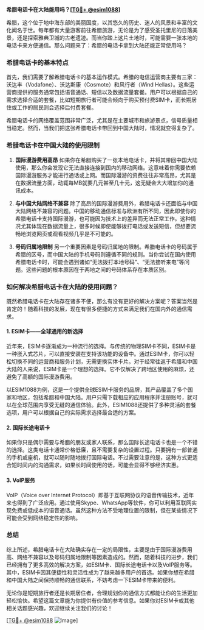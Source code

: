 **希腊电话卡在大陆能用吗？[[TG💪+ @esim1088](https://t.me/s/esim1088)]**

希腊，这个位于地中海东部的美丽国度，以其悠久的历史、迷人的风景和丰富的文化闻名于世。每年都有大量游客前往希腊旅游，无论是为了感受圣托里尼的日落美景，还是探索雅典卫城的古老遗迹。而当你踏上这片土地时，可能需要一张本地的电话卡来方便通信。那么问题来了：希腊的电话卡拿到大陆还能正常使用吗？

### 希腊电话卡的基本特点

首先，我们需要了解希腊电话卡的基本运作模式。希腊的电信运营商主要有三家：沃达丰（Vodafone）、沃达斯康（Cosmote）和风行者（Wind Hellas）。这些运营商提供的服务通常包括语音通话、短信以及数据流量套餐。用户可以根据自己的需求选择合适的套餐，比如短期旅行者可能会倾向于购买预付费SIM卡，而长期居住或工作的居民则会选择后付费套餐。

希腊电话卡的网络覆盖范围非常广泛，尤其是在主要城市和旅游景点，信号质量相当稳定。然而，当我们把这张希腊电话卡带回到中国大陆时，情况就变得复杂了。

### 希腊电话卡在中国大陆的使用限制

1. **国际漫游费用高昂**
   如果你在希腊购买了一张本地电话卡，并将其带回中国大陆使用，那么你会发现它无法直接连接到国内的移动网络。这意味着你需要依赖国际漫游服务才能进行通话或上网。而国际漫游的资费往往非常高昂，尤其是在数据流量方面，动辄每MB就要几元甚至几十元，这无疑会大大增加你的通讯成本。

2. **与中国大陆网络不兼容**
   除了高昂的国际漫游费用外，希腊电话卡还面临与中国大陆网络不兼容的问题。中国的移动通信标准与欧洲有所不同，因此即使你的希腊电话卡支持国际漫游，也可能因为技术上的差异而无法正常工作。这种情况尤其体现在数据流量上，很多时候即使能够拨打电话或发送短信，但想要流畅地浏览网页或观看视频几乎是不可能的。

3. **号码归属地限制**
   另一个重要因素是号码归属地的限制。希腊电话卡的号码属于希腊的区号，而中国大陆的手机号码则遵循不同的规则。当你尝试在国内使用希腊电话卡时，可能会遇到诸如“无法拨打本地号码”、“无法接听来电”等问题。这些问题的根本原因在于两地之间的号码体系存在本质区别。

### 如何解决希腊电话卡在大陆的使用问题？

既然希腊电话卡在大陆存在诸多不便，那么有没有更好的解决方案呢？答案当然是肯定的！随着科技的发展，现在有很多便捷的方式来满足我们在国内外的通信需求。

#### 1. ESIM卡——全球通用的新选择

近年来，ESIM卡逐渐成为一种流行的选择。与传统的物理SIM卡不同，ESIM卡是一种嵌入式芯片，可以直接安装在支持该功能的设备中。通过ESIM卡，你可以轻松切换不同的运营商和服务计划，无需更换实体卡片。对于经常往返于希腊和中国大陆的人来说，ESIM卡是一个理想的选择。它不仅解决了跨地区使用的麻烦，还避免了高额的国际漫游费用。

以ESIM1088为例，这是一个提供全球ESIM卡服务的品牌，其产品覆盖了多个国家和地区，包括希腊和中国大陆。用户只需下载相应的应用程序并注册账号，就可以在全球范围内享受无缝的通信体验。此外，ESIM1088还提供了多种灵活的套餐选项，用户可以根据自己的实际需求选择最合适的方案。

#### 2. 国际长途电话卡

如果你只是偶尔需要与希腊的朋友或家人联系，那么国际长途电话卡也是一个不错的选择。这类电话卡通常价格低廉，且不需要复杂的设置过程。只要拥有一部普通的手机或座机，就可以随时随地拨打国际电话。不过需要注意的是，这种方式更适合短时间内的沟通需求，如果长时间使用的话，可能会显得不够经济实惠。

#### 3. VoIP服务

VoIP（Voice over Internet Protocol）即基于互联网协议的语音传输技术，近年来也得到了广泛应用。通过使用Skype、WhatsApp等软件，你可以利用互联网实现免费或低成本的语音通话。虽然这种方法不受地理位置的限制，但在某些情况下可能会受到网络稳定性的影响。

### 总结

综上所述，希腊电话卡在大陆确实存在一定的局限性，主要是由于国际漫游费用高、网络不兼容以及号码归属地限制等因素造成的。然而，随着科技的进步，我们已经拥有了更多高效的解决方案，如ESIM卡、国际长途电话卡以及VoIP服务等。其中，ESIM卡因其便捷性和灵活性成为了越来越多用户的首选。如果你想在希腊和中国大陆之间保持顺畅的通信联系，不妨考虑一下ESIM卡带来的便利。

无论你是短期旅行者还是长期居住者，合理规划你的通信方式都能让你的生活更加轻松愉快。希望这篇文章能为你提供有价值的参考信息。如果你对ESIM卡或其他相关话题感兴趣，欢迎继续关注我们的讨论！

[[TG💪+ @esim1088](https://t.me/s/esim1088) ![Image](https://i.postimg.cc/4NQfJmqS/Snipaste-2025-05-13-00-14-12.png)]